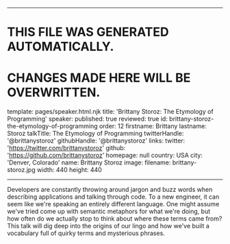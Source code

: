 ----

# THIS FILE WAS GENERATED AUTOMATICALLY.
# CHANGES MADE HERE WILL BE OVERWRITTEN.

template: pages/speaker.html.njk
title: 'Brittany Storoz: The Etymology of Programming'
speaker:
  published: true
  reviewed: true
  id: brittany-storoz-the-etymology-of-programming
  order: 12
  firstname: Brittany
  lastname: Storoz
  talkTitle: The Etymology of Programming
  twitterHandle: '@brittanystoroz'
  githubHandle: '@brittanystoroz'
  links:
    twitter: 'https://twitter.com/brittanystoroz'
    github: 'https://github.com/brittanystoroz'
    homepage: null
  country: USA
  city: 'Denver, Colorado'
  name: Brittany Storoz
  image:
    filename: brittany-storoz.jpg
    width: 440
    height: 440

----

Developers are constantly throwing around jargon and buzz words when describing
applications and talking through code. To a new engineer, it can seem like
we're speaking an entirely different language. One might assume we've tried
come up with semantic metaphors for what we're doing, but how often do we
actually stop to think about where these terms came from? This talk will dig
deep into the origins of our lingo and how we've built a vocabulary full of
quirky terms and mysterious phrases.